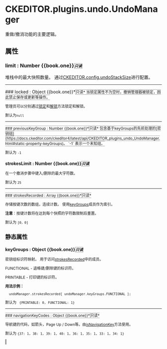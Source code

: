# CKEDITOR.plugins.undo.UndoManager
重做/撤消功能的主要逻辑。
## 属性
### limit : Number {{book.one}}*<span style="font-size:12px;font-width:100; border:1px solid #999">只读<span>*
堆栈中的最大快照数量。 通过[CKEDITOR.config.undoStackSize](https://docs.ckeditor.com/ckeditor4/latest/api/CKEDITOR_config.html#cfg-undoStackSize)进行配置。
<hr>
### locked : Object  {{book.one}}*<span style="font-size:12px;font-width:100; border:1px solid #999">只读<span>*
当锁定属性不为空时，撤销管理器被锁定，因此禁止保存或更新等操作。

管理员可以分别通过[锁定](https://docs.ckeditor.com/ckeditor4/latest/api/CKEDITOR_plugins_undo_UndoManager.html#method-lock)和[解锁](https://docs.ckeditor.com/ckeditor4/latest/api/CKEDITOR_plugins_undo_UndoManager.html#method-unlock)方法锁定和解锁。

默认为`null`
<hr>
### previousKeyGroup : Number  {{book.one}}*<span style="font-size:12px;font-width:100; border:1px solid #999">只读<span>*
包含基于keyGroups的先前处理的[密钥组](https://docs.ckeditor.com/ckeditor4/latest/api/CKEDITOR_plugins_undo_UndoManager.html#static-property-keyGroups)。 `-1` 表示一个未知组。

默认为 `-1`

### strokesLimit : Number  {{book.one}}*<span style="font-size:12px;font-width:100; border:1px solid #999">只读<span>*
在一个撤消步骤中键入/删除的最大字符数。

默认为 `25`

<hr>
### strokesRecorded : Array {{book.one}}*<span style="font-size:12px;font-width:100; border:1px solid #999">只读<span>*

存储按键次数的数组，连续计数。 使用[keyGroups](https://docs.ckeditor.com/ckeditor4/latest/api/CKEDITOR_plugins_undo_UndoManager.html#static-property-keyGroups)成员作为索引。

**注意**：按键计数将在达到每个快照的字符数限制后重置。

默认为 `[0，0]`

## 静态属性
### keyGroups : Object {{book.one}}*<span style="font-size:12px;font-width:100; border:1px solid #999">只读<span>*
密钥组标识符映射。 用于访问[strokesRecorded](https://docs.ckeditor.com/ckeditor4/latest/api/CKEDITOR_plugins_undo_UndoManager.html#property-strokesRecorded)中的成员。

FUNCTIONAL  - 退格键/删除键的标识符。

PRINTABLE  - 打印键的标识符。

**用法示例：**

      undoManager.strokesRecorded[ undoManager.keyGroups.FUNCTIONAL ];

默认为 ` {PRINTABLE: 0, FUNCTIONAL: 1}`
<hr>
### navigationKeyCodes : Object  {{book.one}}*<span style="font-size:12px;font-width:100; border:1px solid #999">只读<span>*

导航键的代码，如箭头，Page Up / Down等。由[isNavigationKey](https://docs.ckeditor.com/ckeditor4/latest/api/CKEDITOR_plugins_undo_UndoManager.html#static-method-isNavigationKey)方法使用。

默认为 `{37: 1, 38: 1, 39: 1, 40: 1, 36: 1, 35: 1, 33: 1, 34: 1}`